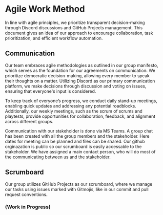 # Agile Work Method
In line with agile principles, we prioritize transparent decision-making through Discord discussions and GitHub Projects management. This document gives an idea of our approach to encourage collaboration, 
task prioritization, and efficient workflow automation.

## Communication
Our team embraces agile methodologies as outlined in our group manifesto, which serves as the foundation for our agreements on communication. We prioritize democratic decision-making, allowing every member 
to speak their thoughts on a matter. Utilizing Discord as our primary communication platform, we make decisions through discussion and voting on issues, ensuring that everyone's input is considered.

To keep track of everyone’s progress, we conduct daily stand-up meetings, enabling quick updates and addressing any potential roadblocks. Additionally, our weekly meetings, such as the scrum of scrums and 
playtests, provide opportunities for collaboration, feedback, and alignment across different groups.

Communication with our stakeholder is done via MS Teams. A group chat has been created with all the group members and the stakeholder. Here dates for meeting can be planned and files can be shared. 
Our github orginazation is public so our scrumboard is easily accessable to the stakeholder. We have assigned a main contact person, who will do most of the communicating between us and the stakeholder.

## Scrumboard
Our group utilizes GitHub Projects as our scrumboard, where we manage our tasks using issues marked with Gitmojis, like in our commit and pull request conventions. 


### (Work in Progress)
